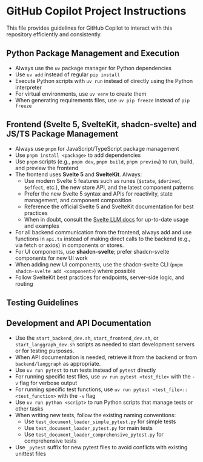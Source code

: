 # GitHub Copilot Project Instructions

This file provides guidelines for GitHub Copilot to interact with this repository efficiently and consistently.

## Python Package Management and Execution

- Always use the `uv` package manager for Python dependencies
- Use `uv add` instead of regular `pip install`
- Execute Python scripts with `uv run` instead of directly using the Python interpreter
- For virtual environments, use `uv venv` to create them
- When generating requirements files, use `uv pip freeze` instead of `pip freeze`


## Frontend (Svelte 5, SvelteKit, shadcn-svelte) and JS/TS Package Management

- Always use `pnpm` for JavaScript/TypeScript package management
- Use `pnpm install <package>` to add dependencies
- Use `pnpm` scripts (e.g., `pnpm dev`, `pnpm build`, `pnpm preview`) to run, build, and preview the frontend
- The frontend uses **Svelte 5** and **SvelteKit**. Always:
  - Use modern Svelte 5 features such as runes (`$state`, `$derived`, `$effect`, etc.), the new store API, and the latest component patterns
  - Prefer the new Svelte 5 syntax and APIs for reactivity, state management, and component composition
  - Reference the official Svelte 5 and SvelteKit documentation for best practices
  - When in doubt, consult the [Svelte LLM docs](https://svelte.dev/docs/llms) for up-to-date usage and examples
- For all backend communication from the frontend, always add and use functions in `api.ts` instead of making direct calls to the backend (e.g., via fetch or axios) in components or stores.
- For UI components, use **shadcn-svelte**; prefer shadcn-svelte components for new UI work
- When adding new UI components, use the shadcn-svelte CLI (`pnpm shadcn-svelte add <component>`) where possible
- Follow SvelteKit best practices for endpoints, server-side logic, and routing

## Testing Guidelines

## Development and API Documentation
- Use the `start_backend_dev.sh`, `start_frontend_dev.sh`, or `start_langgraph_dev.sh` scripts as needed to start development servers or for testing purposes.
- When API documentation is needed, retrieve it from the backend or from `backend/langgraph` as appropriate.
- Use `uv run pytest` to run tests instead of `pytest` directly
- For running specific test files, use `uv run pytest <test_file>` with the `-v` flag for verbose output
- For running specific test functions, use `uv run pytest <test_file>::<test_function>` with the `-v` flag
- Use `uv run python <script>` to run Python scripts that manage tests or other tasks
- When writing new tests, follow the existing naming conventions:
  - Use `test_document_loader_simple_pytest.py` for simple tests
  - Use `test_document_loader_pytest.py` for main tests
  - Use `test_document_loader_comprehensive_pytest.py` for comprehensive tests 
- Use `_pytest` suffix for new pytest files to avoid conflicts with existing unittest files
